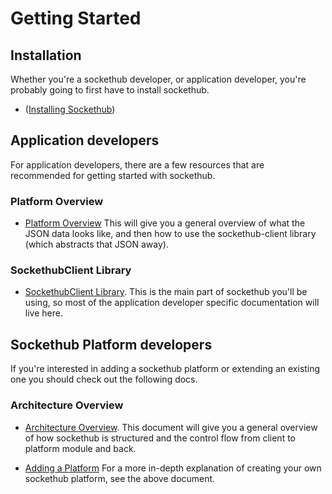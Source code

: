 # Getting Started

## Installation

Whether you're a sockethub developer, or application developer, you're probably
going to first have to install sockethub.

* ([Installing Sockethub](https://github.com/sockethub/sockethub/blob/master/doc/install.md))


## Application developers

For application developers, there are a few resources that are recommended for
getting started with sockethub.


### Platform Overview

* [Platform Overview](platform_overview)
    This will give you a general overview of what the JSON data looks like,
    and then how to use the sockethub-client library (which abstracts that JSON
    away).

### SockethubClient Library

* [SockethubClient Library](https://github.com/sockethub/sockethub-client).
    This is the main part of sockethub you'll be using, so most of the
    application developer specific documentation will live here.



## Sockethub Platform developers

If you're interested in adding a sockethub platform or extending an existing one
you should check out the following docs.

### Architecture Overview

* [Architecture Overview](architecture_overview.md).
    This document will give you a general overview of how sockethub is
    structured and the control flow from client to platform module and back.

* [Adding a Platform](adding_a_platform.md])
    For a more in-depth explanation of creating your own sockethub platform,
    see the above document.